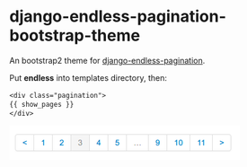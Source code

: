 django-endless-pagination-bootstrap-theme
=========================================

An bootstrap2 theme for [django-endless-pagination](https://github.com/frankban/django-endless-pagination).


Put **endless** into templates directory, then:

    <div class="pagination">
    {{ show_pages }}
    </div>

![screenshot.png](https://github.com/mozillazg/django-endless-pagination-bootstrap-theme/raw/master/screenshot.png)
